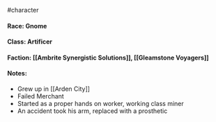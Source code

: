 #character

#### Race: Gnome

#### Class: Artificer

#### Faction: [[Ambrite Synergistic Solutions]], [[Gleamstone Voyagers]]

#### Notes:
- Grew up in [[Arden City]]
- Failed Merchant
- Started as a proper hands on worker, working class miner
- An accident took his arm, replaced with a prosthetic
